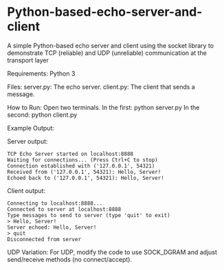 # Python-based-echo-server-and-client
A simple Python-based echo server and client using the socket library to demonstrate TCP (reliable) and UDP (unreliable) communication at the transport layer

Requirements:
Python 3

Files:
server.py: The echo server.
client.py: The client that sends a message.

How to Run:
Open two terminals.
In the first: python server.py 
In the second: python client.py 

Example Output:

Server output:
```
TCP Echo Server started on localhost:8888
Waiting for connections... (Press Ctrl+C to stop)
Connection established with ('127.0.0.1', 54321)
Received from ('127.0.0.1', 54321): Hello, Server!
Echoed back to ('127.0.0.1', 54321): Hello, Server!
```
Client output:
```
Connecting to localhost:8888...
Connected to server at localhost:8888
Type messages to send to server (type 'quit' to exit)
> Hello, Server!
Server echoed: Hello, Server!
> quit
Disconnected from server
```

UDP Variation:
For UDP, modify the code to use SOCK_DGRAM and adjust send/receive methods (no connect/accept).
